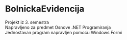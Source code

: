 # BolnickaEvidencija
Projekt iz 3. semestra\
Napravljeno za predmet Osnove .NET Programiranja\
Jednostavan program napravljen pomoću Windows Formi

